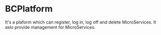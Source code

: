 # BCPlatform

It's a plaform which can register, log in, log off and delete MicroServices.
It aslo provide management for MicroServices.